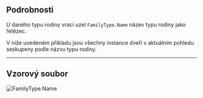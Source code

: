 ## Podrobnosti
U daného typu rodiny vrací uzel `FamilyType.Name` název typu rodiny jako řetězec.

V níže uvedeném příkladu jsou všechny instance dveří v aktuálním pohledu seskupeny podle názvu typu rodiny.
___
## Vzorový soubor

![FamilyType.Name](./Revit.Elements.FamilyType.Name_img.jpg)
